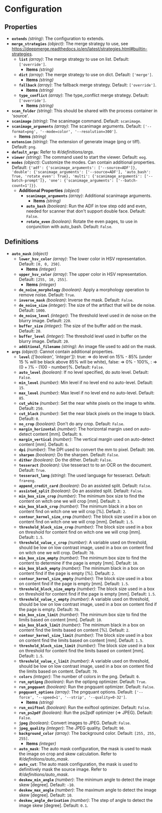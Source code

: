 # Configuration

## Properties

- **`extends`** _(string)_: The configuration to extends.
- **`merge_strategies`** _(object)_: The merge strategy to use, see https://deepmerge.readthedocs.io/en/latest/strategies.html#builtin-strategies.
  - **`list`** _(array)_: The merge strategy to use on list. Default: `['override']`.
    - **Items** _(string)_
  - **`dict`** _(array)_: The merge strategy to use on dict. Default: `['merge']`.
    - **Items** _(string)_
  - **`fallback`** _(array)_: The fallback merge strategy. Default: `['override']`.
    - **Items** _(string)_
  - **`type_conflict`** _(array)_: The type_conflict merge strategy. Default: `['override']`.
    - **Items** _(string)_
- **`scan_folder`** _(string)_: This should be shared with the process container in 'source'.
- **`scanimage`** _(string)_: The scanimage command. Default: `scanimage`.
- **`scanimage_arguments`** _(array)_: The scanimage arguments. Default: `['--format=png', '--mode=color', '--resolution=300']`.
  - **Items** _(string)_
- **`extension`** _(string)_: The extension of generate image (png or tiff). Default: `png`.
- **`default_args`**: Refer to _#/definitions/args_.
- **`viewer`** _(string)_: The command used to start the viewer. Default: `eog`.
- **`modes`** _(object)_: Customize the modes. Can contain additional properties. Default: `{'adf': {'scanimage_arguments': ['--source=ADF']}, 'double': {'scanimage_arguments': ['--source=ADF'], 'auto_bash': True, 'rotate_even': True}, 'multi': {'scanimage_arguments': ['--batch-prompt']}, 'one': {'scanimage_arguments': ['--batch-count=1']}}`.
  - **Additional Properties** _(object)_
    - **`scanimage_arguments`** _(array)_: Additional scanimage arguments.
      - **Items** _(string)_
    - **`auto_bash`** _(boolean)_: Run the ADF in tow step odd and even, needed for scanner that don't support double face. Default: `False`.
    - **`rotate_even`** _(boolean)_: Rotate the even pages, to use in conjunction with auto_bash. Default: `False`.

## Definitions

- **`auto_mask`** _(object)_
  - **`lower_hsv_color`** _(array)_: The lower color in HSV representation. Default: `[0, 0, 250]`.
    - **Items** _(integer)_
  - **`upper_hsv_color`** _(array)_: The upper color in HSV representation. Default: `[255, 10, 255]`.
    - **Items** _(integer)_
  - **`de_noise_morphology`** _(boolean)_: Apply a morphology operation to remove noise. Default: `True`.
  - **`inverse_mask`** _(boolean)_: Inverse the mask. Default: `False`.
  - **`de_noise_size`** _(integer)_: The size of the artifact that will be de noise. Default: `1000`.
  - **`de_noise_level`** _(integer)_: The threshold level used in de noise on the blurry image. Default: `220`.
  - **`buffer_size`** _(integer)_: The size of the buffer add on the mask. Default: `20`.
  - **`buffer_level`** _(integer)_: The threshold level used in buffer on the blurry image. Default: `20`.
  - **`additional_filename`** _(string)_: An image file used to add on the mask.
- **`args`** _(object)_: Cannot contain additional properties.
  - **`level`** _(['boolean', 'integer'])_: true: => do level on 15% - 85% (under 15 % will be black above 85% will be white), false: => 0% - 100%, <number>: => (0 + <number>)% - (100 - number)%. Default: `False`.
  - **`auto_level`** _(boolean)_: If no level specified, do auto level. Default: `False`.
  - **`min_level`** _(number)_: Min level if no level end no auto-level. Default: `15`.
  - **`max_level`** _(number)_: Max level if no level end no auto-level. Default: `85`.
  - **`cut_white`** _(number)_: Set the near white pixels on the image to white. Default: `250`.
  - **`cut_black`** _(number)_: Set the near black pixels on the image to black. Default: `0`.
  - **`no_crop`** _(boolean)_: Don't do any crop. Default: `False`.
  - **`margin_horizontal`** _(number)_: The horizontal margin used on auto-detect content [mm]. Default: `9`.
  - **`margin_vertical`** _(number)_: The vertical margin used on auto-detect content [mm]. Default: `6`.
  - **`dpi`** _(number)_: The DPI used to convert the mm to pixel. Default: `300`.
  - **`sharpen`** _(boolean)_: Do the sharpen. Default: `False`.
  - **`dither`** _(boolean)_: Do the dither. Default: `False`.
  - **`tesseract`** _(boolean)_: Use tesseract to to an OCR on the document. Default: `True`.
  - **`tesseract_lang`** _(string)_: The used language for tesseract. Default: `fra+eng`.
  - **`append_credit_card`** _(boolean)_: Do an assisted split. Default: `False`.
  - **`assisted_split`** _(boolean)_: Do an assisted split. Default: `False`.
  - **`min_box_size_crop`** _(number)_: The minimum box size to find the content on witch one we will crop [mm]. Default: `3`.
  - **`min_box_black_crop`** _(number)_: The minimum black in a box on content find on witch one we will crop [%]. Default: `2`.
  - **`contour_kernel_size_crop`** _(number)_: The block size used in a box on content find on witch one we will crop [mm]. Default: `1.5`.
  - **`threshold_block_size_crop`** _(number)_: The block size used in a box on threshold for content find on witch one we will crop [mm]. Default: `1.5`.
  - **`threshold_value_c_crop`** _(number)_: A variable used on threshold, should be low on low contrast image, used in a box on content find on witch one we will crop. Default: `70`.
  - **`min_box_size_empty`** _(number)_: The minimum box size to find the content to determine if the page is empty [mm]. Default: `10`.
  - **`min_box_black_empty`** _(number)_: The minimum black in a box on content find if the page is empty [%]. Default: `2`.
  - **`contour_kernel_size_empty`** _(number)_: The block size used in a box on content find if the page is empty [mm]. Default: `1.5`.
  - **`threshold_block_size_empty`** _(number)_: The block size used in a box on threshold for content find if the page is empty [mm]. Default: `1.5`.
  - **`threshold_value_c_empty`** _(number)_: A variable used on threshold, should be low on low contrast image, used in a box on content find if the page is empty. Default: `70`.
  - **`min_box_size_limit`** _(number)_: The minimum box size to find the limits based on content [mm]. Default: `10`.
  - **`min_box_black_limit`** _(number)_: The minimum black in a box on content find the limits based on content [%]. Default: `2`.
  - **`contour_kernel_size_limit`** _(number)_: The block size used in a box on content find the limits based on content [mm]. Default: `1.5`.
  - **`threshold_block_size_limit`** _(number)_: The block size used in a box on threshold for content find the limits based on content [mm]. Default: `1.5`.
  - **`threshold_value_c_limit`** _(number)_: A variable used on threshold, should be low on low contrast image, used in a box on content find the limits based on content. Default: `70`.
  - **`colors`** _(integer)_: The number of colors in the png. Default: `0`.
  - **`run_optipng`** _(boolean)_: Run the optipng optimizer. Default: `True`.
  - **`run_pngquant`** _(boolean)_: Run the pngquant optimizer. Default: `False`.
  - **`pngquant_options`** _(array)_: The pngquant options. Default: `['--force', '--speed=1', '--strip', '--quality=0-32']`.
    - **Items** _(string)_
  - **`run_exiftool`** _(boolean)_: Run the exiftool optimizer. Default: `False`.
  - **`run_ps2pdf`** _(boolean)_: Run the ps2pdf optimizer (=> JPEG). Default: `False`.
  - **`jpeg`** _(boolean)_: Convert images to JPEG. Default: `False`.
  - **`jpeg_quality`** _(integer)_: The JPEG quality. Default: `90`.
  - **`background_color`** _(array)_: The background color. Default: `[255, 255, 255]`.
    - **Items** _(integer)_
  - **`auto_mask`**: The auto mask configuration, the mask is used to mask the image on crop and skew calculation. Refer to _#/definitions/auto_mask_.
  - **`auto_cut`**: The auto mask configuration, the mask is used to definitively mask the source image. Refer to _#/definitions/auto_mask_.
  - **`deskew_min_angle`** _(number)_: The minimum angle to detect the image skew [degree]. Default: `-10`.
  - **`deskew_max_angle`** _(number)_: The maximum angle to detect the image skew [degree]. Default: `10`.
  - **`deskew_angle_derivation`** _(number)_: The step of angle to detect the image skew [degree]. Default: `0.1`.
